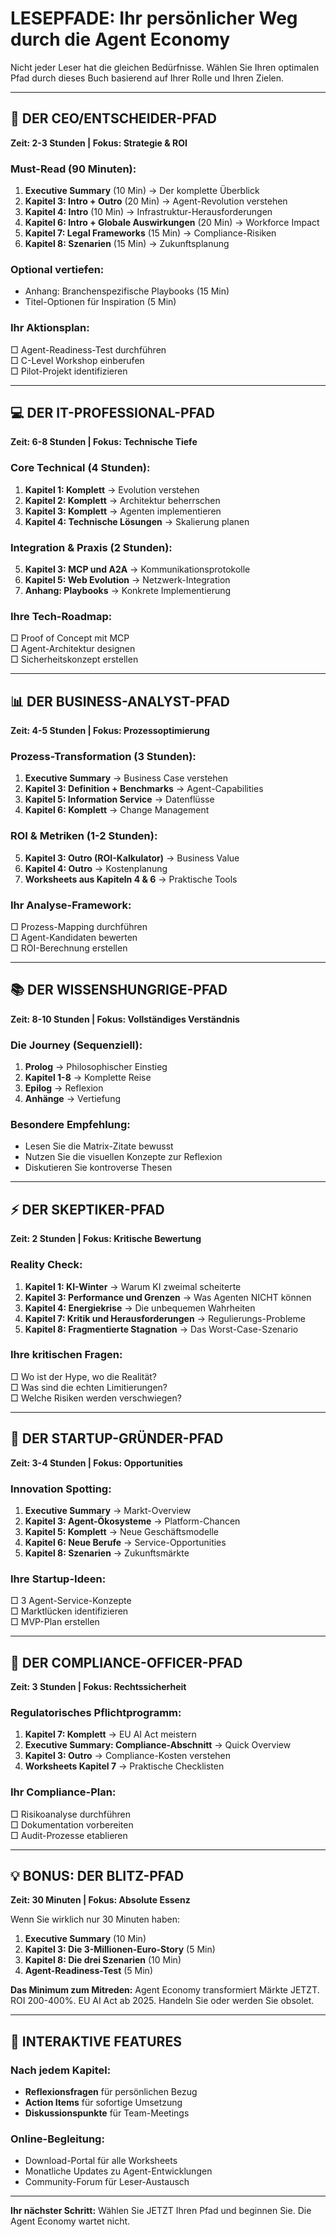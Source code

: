 # LESEPFADE: Ihr persönlicher Weg durch die Agent Economy

Nicht jeder Leser hat die gleichen Bedürfnisse. Wählen Sie Ihren optimalen Pfad durch dieses Buch basierend auf Ihrer Rolle und Ihren Zielen.

---

## 🎯 DER CEO/ENTSCHEIDER-PFAD
**Zeit: 2-3 Stunden | Fokus: Strategie & ROI**

### Must-Read (90 Minuten):
1. **Executive Summary** (10 Min) → Der komplette Überblick
2. **Kapitel 3: Intro + Outro** (20 Min) → Agent-Revolution verstehen
3. **Kapitel 4: Intro** (10 Min) → Infrastruktur-Herausforderungen
4. **Kapitel 6: Intro + Globale Auswirkungen** (20 Min) → Workforce Impact
5. **Kapitel 7: Legal Frameworks** (15 Min) → Compliance-Risiken
6. **Kapitel 8: Szenarien** (15 Min) → Zukunftsplanung

### Optional vertiefen:
- Anhang: Branchenspezifische Playbooks (15 Min)
- Titel-Optionen für Inspiration (5 Min)

### Ihr Aktionsplan:
□ Agent-Readiness-Test durchführen  
□ C-Level Workshop einberufen  
□ Pilot-Projekt identifizieren  

---

## 💻 DER IT-PROFESSIONAL-PFAD
**Zeit: 6-8 Stunden | Fokus: Technische Tiefe**

### Core Technical (4 Stunden):
1. **Kapitel 1: Komplett** → Evolution verstehen
2. **Kapitel 2: Komplett** → Architektur beherrschen
3. **Kapitel 3: Komplett** → Agenten implementieren
4. **Kapitel 4: Technische Lösungen** → Skalierung planen

### Integration & Praxis (2 Stunden):
5. **Kapitel 3: MCP und A2A** → Kommunikationsprotokolle
6. **Kapitel 5: Web Evolution** → Netzwerk-Integration
7. **Anhang: Playbooks** → Konkrete Implementierung

### Ihre Tech-Roadmap:
□ Proof of Concept mit MCP  
□ Agent-Architektur designen  
□ Sicherheitskonzept erstellen  

---

## 📊 DER BUSINESS-ANALYST-PFAD
**Zeit: 4-5 Stunden | Fokus: Prozessoptimierung**

### Prozess-Transformation (3 Stunden):
1. **Executive Summary** → Business Case verstehen
2. **Kapitel 3: Definition + Benchmarks** → Agent-Capabilities
3. **Kapitel 5: Information Service** → Datenflüsse
4. **Kapitel 6: Komplett** → Change Management

### ROI & Metriken (1-2 Stunden):
5. **Kapitel 3: Outro (ROI-Kalkulator)** → Business Value
6. **Kapitel 4: Outro** → Kostenplanung
7. **Worksheets aus Kapiteln 4 & 6** → Praktische Tools

### Ihr Analyse-Framework:
□ Prozess-Mapping durchführen  
□ Agent-Kandidaten bewerten  
□ ROI-Berechnung erstellen  

---

## 📚 DER WISSENSHUNGRIGE-PFAD
**Zeit: 8-10 Stunden | Fokus: Vollständiges Verständnis**

### Die Journey (Sequenziell):
1. **Prolog** → Philosophischer Einstieg
2. **Kapitel 1-8** → Komplette Reise
3. **Epilog** → Reflexion
4. **Anhänge** → Vertiefung

### Besondere Empfehlung:
- Lesen Sie die Matrix-Zitate bewusst
- Nutzen Sie die visuellen Konzepte zur Reflexion
- Diskutieren Sie kontroverse Thesen

---

## ⚡ DER SKEPTIKER-PFAD
**Zeit: 2 Stunden | Fokus: Kritische Bewertung**

### Reality Check:
1. **Kapitel 1: KI-Winter** → Warum KI zweimal scheiterte
2. **Kapitel 3: Performance und Grenzen** → Was Agenten NICHT können
3. **Kapitel 4: Energiekrise** → Die unbequemen Wahrheiten
4. **Kapitel 7: Kritik und Herausforderungen** → Regulierungs-Probleme
5. **Kapitel 8: Fragmentierte Stagnation** → Das Worst-Case-Szenario

### Ihre kritischen Fragen:
□ Wo ist der Hype, wo die Realität?  
□ Was sind die echten Limitierungen?  
□ Welche Risiken werden verschwiegen?  

---

## 🚀 DER STARTUP-GRÜNDER-PFAD
**Zeit: 3-4 Stunden | Fokus: Opportunities**

### Innovation Spotting:
1. **Executive Summary** → Markt-Overview
2. **Kapitel 3: Agent-Ökosysteme** → Platform-Chancen
3. **Kapitel 5: Komplett** → Neue Geschäftsmodelle
4. **Kapitel 6: Neue Berufe** → Service-Opportunities
5. **Kapitel 8: Szenarien** → Zukunftsmärkte

### Ihre Startup-Ideen:
□ 3 Agent-Service-Konzepte  
□ Marktlücken identifizieren  
□ MVP-Plan erstellen  

---

## 🏢 DER COMPLIANCE-OFFICER-PFAD
**Zeit: 3 Stunden | Fokus: Rechtssicherheit**

### Regulatorisches Pflichtprogramm:
1. **Kapitel 7: Komplett** → EU AI Act meistern
2. **Executive Summary: Compliance-Abschnitt** → Quick Overview
3. **Kapitel 3: Outro** → Compliance-Kosten verstehen
4. **Worksheets Kapitel 7** → Praktische Checklisten

### Ihr Compliance-Plan:
□ Risikoanalyse durchführen  
□ Dokumentation vorbereiten  
□ Audit-Prozesse etablieren  

---

## 💡 BONUS: DER BLITZ-PFAD
**Zeit: 30 Minuten | Fokus: Absolute Essenz**

Wenn Sie wirklich nur 30 Minuten haben:
1. **Executive Summary** (10 Min)
2. **Kapitel 3: Die 3-Millionen-Euro-Story** (5 Min)
3. **Kapitel 8: Die drei Szenarien** (10 Min)
4. **Agent-Readiness-Test** (5 Min)

**Das Minimum zum Mitreden:** Agent Economy transformiert Märkte JETZT. ROI 200-400%. EU AI Act ab 2025. Handeln Sie oder werden Sie obsolet.

---

## 📖 INTERAKTIVE FEATURES

### Nach jedem Kapitel:
- **Reflexionsfragen** für persönlichen Bezug
- **Action Items** für sofortige Umsetzung
- **Diskussionspunkte** für Team-Meetings

### Online-Begleitung:
- Download-Portal für alle Worksheets
- Monatliche Updates zu Agent-Entwicklungen
- Community-Forum für Leser-Austausch

---

**Ihr nächster Schritt:** Wählen Sie JETZT Ihren Pfad und beginnen Sie. Die Agent Economy wartet nicht.